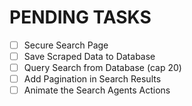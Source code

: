 # PENDING TASKS

- [ ] Secure Search Page
- [ ] Save Scraped Data to Database
- [ ] Query Search from Database (cap 20)
- [ ] Add Pagination in Search Results
- [ ] Animate the Search Agents Actions